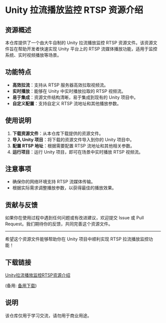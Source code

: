 # Unity 拉流播放监控 RTSP 资源介绍

## 资源概述

本仓库提供了一个由大牛自制的 Unity 拉流播放监控 RTSP 资源文件。该资源文件旨在帮助开发者快速实现 Unity 平台上的 RTSP 流媒体播放功能，适用于监控系统、实时视频播放等场景。

## 功能特点

- **高效拉流**：支持从 RTSP 服务器高效拉取视频流。
- **实时播放**：能够在 Unity 中实时播放拉取的 RTSP 视频流。
- **易于集成**：资源文件结构清晰，易于集成到现有的 Unity 项目中。
- **自定义配置**：支持自定义 RTSP 流地址和其他播放参数。

## 使用说明

1. **下载资源文件**：从本仓库下载提供的资源文件。
2. **导入 Unity 项目**：将下载的资源文件导入到你的 Unity 项目中。
3. **配置 RTSP 地址**：根据需要配置 RTSP 流地址和其他相关参数。
4. **运行项目**：运行 Unity 项目，即可在场景中实时播放 RTSP 视频流。

## 注意事项

- 确保你的网络环境支持 RTSP 流媒体传输。
- 根据实际需求调整播放参数，以获得最佳的播放效果。

## 贡献与反馈

如果你在使用过程中遇到任何问题或有改进建议，欢迎提交 Issue 或 Pull Request。我们期待你的反馈，共同完善这个资源文件。

---

希望这个资源文件能够帮助你在 Unity 项目中顺利实现 RTSP 拉流播放监控功能！

## 下载链接
[Unity拉流播放监控RTSP资源介绍](https://pan.quark.cn/s/905256369333) 

(备用: [备用下载](https://pan.baidu.com/s/15VmfcBM1fjb3KkqFw_wcpA?pwd=1234))

## 说明

该仓库仅用于学习交流，请勿用于商业用途。
